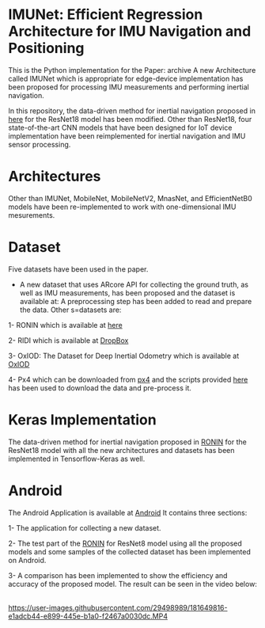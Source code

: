 # IMUNet: Efficient Regression Architecture for IMU Navigation and Positioning

This is the Python implementation for the Paper: archive
A new Architecture called IMUNet which is appropriate for edge-device implementation has been proposed for processing IMU measurements and performing inertial navigation. 

In this repository, the data-driven method for inertial navigation proposed in [here](https://github.com/Sachini/ronin) for the ResNet18 model has been modified.
Other than ResNet18, four state-of-the-art CNN models that have been designed for IoT device implementation have been reimplemented for inertial navigation and IMU sensor processing. 

# Architectures
Other than IMUNet, MobileNet, MobileNetV2, MnasNet, and EfficientNetB0 models have been re-implemented to work with one-dimensional IMU mesurements. 

# Dataset
Five datasets have been used in the paper.
* A new dataset that uses ARcore API for collecting the ground truth, as well as IMU measurements, has been proposed and the dataset is available at:
A preprocessing step has been added to read and prepare the data. Other s=datasets are:

1- RONIN which is available at [here](https://ronin.cs.sfu.ca/) 

2- RIDI which is available at [DropBox](https://www.dropbox.com/s/9zzaj3h3u4bta23/ridi_data_publish_v2.zip?dl=0)  

3- OxIOD: The Dataset for Deep Inertial Odometry which is available at [OxIOD](http://deepio.cs.ox.ac.uk/ )   

4- Px4 which can be downloaded from [px4](https://px4.io/)  and the scripts provided [here](https://github.com/majuid/DeepNav) has been used to download the data and pre-process it. 

# Keras Implementation
The data-driven method for inertial navigation proposed in [RONIN](https://github.com/Sachini/ronin) for the ResNet18 model with all the new architectures and datasets has been implemented in Tensorflow-Keras as well. 

# Android
The Android Application is available at [Android](https://github.com/BehnamZeinali/IMUNet_Android)
It contains three sections: 

1- The application for collecting a new dataset.

2- The test part of the [RONIN](https://github.com/Sachini/ronin) for ResNet8 model using all the proposed models and some samples of the collected dataset has been implemented on Android.

3- A comparison has been implemented to show the efficiency and accuracy of the proposed model. The result can be seen in the video below:  


https://user-images.githubusercontent.com/29498989/181649816-e1adcb44-e899-445e-b1a0-f2467a0030dc.MP4


